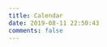 ```yaml
---
title: Calendar
date: 2019-08-11 22:50:43
comments: false
---
```


<div class="widget-wrap" style="width: 90%;margin-left: auto;margin-right: auto; opacity: 0.97;">
	<div class="widget" id="CloudCalendar"></div>
</div>
